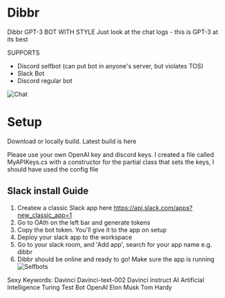 # Dibbr
Dibbr GPT-3 BOT WITH STYLE
Just look at the chat logs - this is GPT-3 at its best

SUPPORTS
 * Discord selfbot (can put bot in anyone's server, but violates TOS)
 * Slack Bot
 * Discord regular bot
 
![Chat](https://i.imgur.com/E2qjTw3.png)

# Setup

Download or locally build. Latest build is here

Please use your own OpenAI key and discord keys. I created a file called MyAPIKeys.cs with a constructor for the partial class that sets the keys, I should have used the config file

## Slack install Guide
1. Createw a classic Slack app here https://api.slack.com/apps?new_classic_app=1
2. Go to OAth on the left bar and generate tokens
3. Copy the bot token. You'll give it to the app on setup 
4. Deploy your slack app to the workspace
5. Go to your slack room, and 'Add app', search for your app name e.g. dibbr
6. Dibbr should be online and ready to go! Make sure the app is running
![Selfbots](https://i.imgur.com/2mvBVVC.png)


Sexy Keywords: Davinci Davinci-text-002 Davinci instruct AI Artificial Intelligence Turing Test Bot OpenAI Elon Musk Tom Hardy

